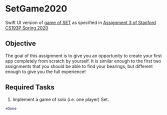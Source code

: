 # SetGame2020
Swift UI version of [game of SET](https://en.wikipedia.org/wiki/Set_(card_game)) as specified in [Assignment 3 of Stanford CS193P Spring 2020](https://cs193p.sites.stanford.edu/sites/g/files/sbiybj16636/files/media/file/assignment_3.pdf)

## Objective 

The goal of this assignment is to give you an opportunity to create your first app
completely from scratch by yourself. It is similar enough to the first two assignments
that you should be able to find your bearings, but different enough to give you the full
experience! 

## Required Tasks

1. Implement a game of solo (i.e. one player) Set. 
```diff 
+Done
```
